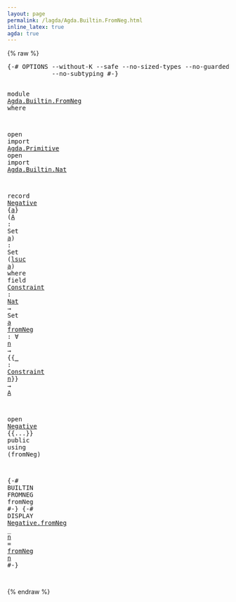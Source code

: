 ```yaml
---
layout: page
permalink: /lagda/Agda.Builtin.FromNeg.html
inline_latex: true
agda: true
---
```

<body>
{% raw %}
<pre class="Agda">
<a id="1" class="Symbol">{-#</a> <a id="5" class="Keyword">OPTIONS</a> <a id="13" class="Pragma">--without-K</a> <a id="25" class="Pragma">--safe</a> <a id="32" class="Pragma">--no-sized-types</a> <a id="49" class="Pragma">--no-guardedness</a>
            <a id="78" class="Pragma">--no-subtyping</a> <a id="93" class="Symbol">#-}</a>

<a id="98" class="Keyword">module</a> <a id="105" href="Agda.Builtin.FromNeg.html" class="Module">Agda.Builtin.FromNeg</a> <a id="126" class="Keyword">where</a>

<a id="133" class="Keyword">open</a> <a id="138" class="Keyword">import</a> <a id="145" href="Agda.Primitive.html" class="Module">Agda.Primitive</a>
<a id="160" class="Keyword">open</a> <a id="165" class="Keyword">import</a> <a id="172" href="Agda.Builtin.Nat.html" class="Module">Agda.Builtin.Nat</a>

<a id="190" class="Keyword">record</a> <a id="Negative"></a><a id="197" href="Agda.Builtin.FromNeg.html#197" class="Record">Negative</a> <a id="206" class="Symbol">{</a><a id="207" href="Agda.Builtin.FromNeg.html#207" class="Bound">a</a><a id="208" class="Symbol">}</a> <a id="210" class="Symbol">(</a><a id="211" href="Agda.Builtin.FromNeg.html#211" class="Bound">A</a> <a id="213" class="Symbol">:</a> <a id="215" class="PrimitiveType">Set</a> <a id="219" href="Agda.Builtin.FromNeg.html#207" class="Bound">a</a><a id="220" class="Symbol">)</a> <a id="222" class="Symbol">:</a> <a id="224" class="PrimitiveType">Set</a> <a id="228" class="Symbol">(</a><a id="229" href="Agda.Primitive.html#606" class="Primitive">lsuc</a> <a id="234" href="Agda.Builtin.FromNeg.html#207" class="Bound">a</a><a id="235" class="Symbol">)</a> <a id="237" class="Keyword">where</a>
  <a id="245" class="Keyword">field</a>
    <a id="Negative.Constraint"></a><a id="255" href="Agda.Builtin.FromNeg.html#255" class="Field">Constraint</a> <a id="266" class="Symbol">:</a> <a id="268" href="Agda.Builtin.Nat.html#192" class="Datatype">Nat</a> <a id="272" class="Symbol">→</a> <a id="274" class="PrimitiveType">Set</a> <a id="278" href="Agda.Builtin.FromNeg.html#207" class="Bound">a</a>
    <a id="Negative.fromNeg"></a><a id="284" href="Agda.Builtin.FromNeg.html#284" class="Field">fromNeg</a> <a id="292" class="Symbol">:</a> <a id="294" class="Symbol">∀</a> <a id="296" href="Agda.Builtin.FromNeg.html#296" class="Bound">n</a> <a id="298" class="Symbol">→</a> <a id="300" class="Symbol">{{</a><a id="302" href="Agda.Builtin.FromNeg.html#302" class="Bound">_</a> <a id="304" class="Symbol">:</a> <a id="306" href="Agda.Builtin.FromNeg.html#255" class="Field">Constraint</a> <a id="317" href="Agda.Builtin.FromNeg.html#296" class="Bound">n</a><a id="318" class="Symbol">}}</a> <a id="321" class="Symbol">→</a> <a id="323" href="Agda.Builtin.FromNeg.html#211" class="Bound">A</a>

<a id="326" class="Keyword">open</a> <a id="331" href="Agda.Builtin.FromNeg.html#197" class="Module">Negative</a> <a id="340" class="Symbol">{{...}}</a> <a id="348" class="Keyword">public</a> <a id="355" class="Keyword">using</a> <a id="361" class="Symbol">(</a>fromNeg<a id="369" class="Symbol">)</a>

<a id="372" class="Symbol">{-#</a> <a id="376" class="Keyword">BUILTIN</a> <a id="384" class="Pragma">FROMNEG</a> <a id="392" class="Pragma">fromNeg</a> <a id="400" class="Symbol">#-}</a>
<a id="404" class="Symbol">{-#</a> <a id="408" class="Keyword">DISPLAY</a> <a id="416" href="Agda.Builtin.FromNeg.html#284" class="Field">Negative.fromNeg</a> <a id="433" class="Pragma">_</a> <a id="435" href="Agda.Builtin.FromNeg.html#435" class="Bound">n</a> <a id="437" class="Pragma">=</a> <a id="439" href="Agda.Builtin.FromNeg.html#284" class="Field">fromNeg</a> <a id="447" href="Agda.Builtin.FromNeg.html#435" class="Bound">n</a> <a id="449" class="Symbol">#-}</a>

</pre>
{% endraw %}
</body>